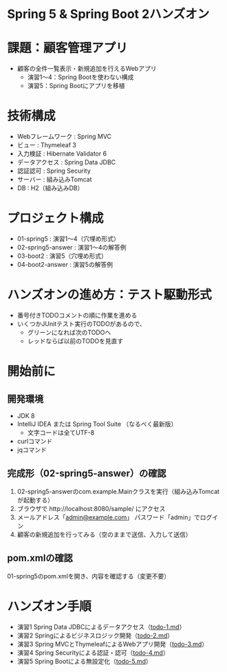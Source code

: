 Spring 5 & Spring Boot 2ハンズオン
================================

# 課題：顧客管理アプリ
- 顧客の全件一覧表示・新規追加を行えるWebアプリ
    - 演習1〜4：Spring Bootを使わない構成
    - 演習5：Spring Bootにアプリを移植

# 技術構成
- Webフレームワーク : Spring MVC
- ビュー : Thymeleaf 3
- 入力検証 : Hibernate Validator 6
- データアクセス : Spring Data JDBC
- 認証認可 : Spring Security
- サーバー : 組み込みTomcat
- DB : H2（組み込みDB）

# プロジェクト構成
- 01-spring5 : 演習1〜4（穴埋め形式）
- 02-spring5-answer : 演習1〜4の解答例
- 03-boot2 : 演習5（穴埋め形式）
- 04-boot2-answer : 演習5の解答例
    
# ハンズオンの進め方：テスト駆動形式
- 番号付きTODOコメントの順に作業を進める
- いくつかJUnitテスト実行のTODOがあるので、
    - グリーンになれば次のTODOへ
    - レッドならば以前のTODOを見直す

# 開始前に

## 開発環境
- JDK 8
- IntelliJ IDEA または Spring Tool Suite （なるべく最新版）
    - 文字コードは全てUTF-8
- curlコマンド
- jqコマンド

## 完成形（02-spring5-answer）の確認
1. 02-spring5-answerのcom.example.Mainクラスを実行（組み込みTomcatが起動する）
2. ブラウザで http://localhost:8080/sample/ にアクセス
3. メールアドレス「admin@example.com」 パスワード「admin」でログイン
4. 顧客の新規追加を行ってみる（空のままで送信、入力して送信）

## pom.xmlの確認
01-spring5のpom.xmlを開き、内容を確認する（変更不要）

# ハンズオン手順
- 演習1 Spring Data JDBCによるデータアクセス（[todo-1.md](01-spring5/todo-1.md)）
- 演習2 Springによるビジネスロジック開発（[todo-2.md](01-spring5/todo-2.md)）
- 演習3 Spring MVCとThymeleafによるWebアプリ開発（[todo-3.md](01-spring5/todo-3.md)）
- 演習4 Spring Securityによる認証・認可（[todo-4.md](01-spring5/todo-4.md)）
- 演習5 Spring Bootによる無設定化（[todo-5.md](03-boot2/todo-5.md)）